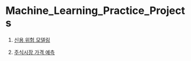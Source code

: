 # Machine_Learning_Practice_Projects

1. [신용 위험 모델링](https://github.com/Hinterhalter/Machine_Learning_Practice_Projects/blob/master/%EC%8B%A0%EC%9A%A9_%EC%9C%84%ED%97%98_%EB%AA%A8%EB%8D%B8%EB%A7%81.ipynb)

2. [주식시장 가격 예측](https://github.com/Hinterhalter/Machine_Learning_Practice_Projects/blob/master/%EC%A3%BC%EC%8B%9D%EC%8B%9C%EC%9E%A5_%EA%B0%80%EA%B2%A9%EC%98%88%EC%B8%A1_1.ipynb)
